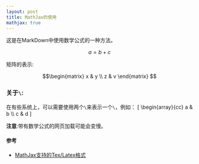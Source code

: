 ```yaml
---
layout: post
title: MathJax的使用
mathjax: true
---
```



这是在MarkDown中使用数学公式的一种方法。

$$ a= b + c $$

矩阵的表示:

$$\begin{matrix}
x & y \\
z & v
\end{matrix}
$$

### 关于`\`:
在有些系统上，可以需要使用两个`\`来表示一个`\`，例如：
\[
\\begin{array}{cc}
a & b \\\\
c & d
\]


**注意**:带有数学公式的网页加载可能会变慢。

#### 参考
* [MathJax支持的Tex/Latex格式](http://mathjax-chinese-doc.readthedocs.org/en/latest/tex.html#tex-support)
